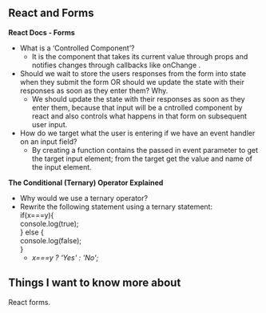 ## React and Forms
**React Docs - Forms**
- What is a ‘Controlled Component’?
    - It is the component that takes its current value through props and notifies changes through callbacks like onChange .
- Should we wait to store the users responses from the form into state when they submit the form OR should we update the state with their responses as soon as they enter them? Why.
  - We should update the state with their responses as soon as they enter them, because that input will be a cntrolled component by react and also controls what happens in that form on subsequent user input.
- How do we target what the user is entering if we have an event handler on an input field? 
  - By creating a function contains the passed in event parameter to get the target input element; from the target get the value and name of the input element.

**The Conditional (Ternary) Operator Explained**
- Why would we use a ternary operator?
- Rewrite the following statement using a ternary statement:                          
  if(x===y){                                 
 console.log(true);                                      
  } else {                          
 console.log(false);                            
  }                                        
    - *x===y ? 'Yes' : 'No';*


## Things I want to know more about
React forms.
